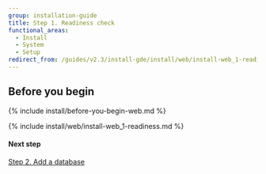```yaml
---
group: installation-guide
title: Step 1. Readiness check
functional_areas:
  - Install
  - System
  - Setup
redirect_from: /guides/v2.3/install-gde/install/web/install-web_1-readiness.html
---
```


## Before you begin

{% include install/before-you-begin-web.md %}

{% include install/web/install-web_1-readiness.md %}

#### Next step

[Step 2. Add a database]({{page.baseurl}}/combine)

